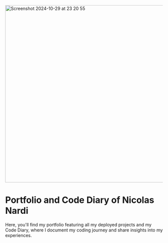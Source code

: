 <img width="565" alt="Screenshot 2024-10-29 at 23 20 55" src="https://github.com/user-attachments/assets/84e4af13-e0bf-4819-acc9-af8af4c11049">
<h1>Portfolio and Code Diary of Nicolas Nardi</h1>
Here, you'll find my portfolio featuring all my deployed projects and my Code Diary, where I document my coding journey and share insights into my experiences.

